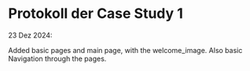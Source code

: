# Protokoll der Case Study 1

23 Dez 2024:

Added basic pages and main page, with the welcome_image. Also basic Navigation through the pages.
